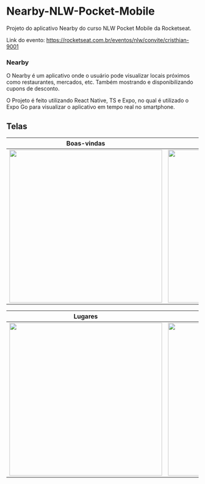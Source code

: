 # Nearby-NLW-Pocket-Mobile
 Projeto do aplicativo Nearby do curso NLW Pocket Mobile da Rocketseat.
 
 Link do evento: https://rocketseat.com.br/eventos/nlw/convite/cristhian-9001

 ### Nearby
 O Nearby é um aplicativo onde o usuário pode visualizar locais próximos como restaurantes, mercados, etc. Também mostrando e disponibilizando cupons de desconto.

 O Projeto é feito utilizando React Native, TS e Expo, no qual é utilizado o Expo Go para visualizar o aplicativo em tempo real no smartphone.

## Telas

| **Boas-vindas** | **Home** |
|------------------|----------|
| <img src="https://github.com/user-attachments/assets/2bf0d314-0d6f-4320-be0a-f8547abc056e" width="400"> | <img src="https://github.com/user-attachments/assets/ba026b26-c6be-4c58-90f6-07ac9c12803e" width="400"> |

| **Lugares** | **Lugar** |
|-------------|-----------|
| <img src="https://github.com/user-attachments/assets/1e221758-f0e4-45e2-962b-6b1d16b031e7" width="400"> | <img src="https://github.com/user-attachments/assets/7ffa17fe-b413-49f8-ab28-d70350aeb293" width="400"> |








